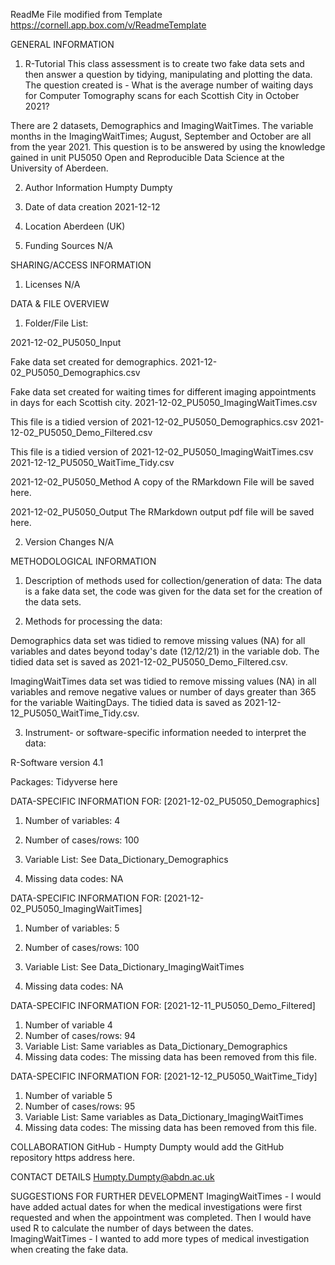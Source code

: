 

ReadMe File modified from Template https://cornell.app.box.com/v/ReadmeTemplate

GENERAL INFORMATION

1. R-Tutorial
This class assessment is to create two fake data sets and then answer a question by tidying, manipulating and plotting the data.
The question created is - What is the average number of waiting days for Computer Tomography scans for each Scottish City in October 2021?

There are 2 datasets, Demographics and ImagingWaitTimes. 
The variable months in the ImagingWaitTimes; August, September and October are all from the year 2021. 
This question is to be answered by using the knowledge gained in unit PU5050 Open and Reproducible Data Science at the University of Aberdeen.

2. Author Information
	Humpty Dumpty 

3. Date of data creation
  2021-12-12

4. Location
  Aberdeen (UK)

5. Funding Sources
  N/A

SHARING/ACCESS INFORMATION

1. Licenses
  N/A

DATA & FILE OVERVIEW

1. Folder/File List: 

2021-12-02_PU5050_Input

  Fake data set created for demographics.
  2021-12-02_PU5050_Demographics.csv
  
  Fake data set created for waiting times for different imaging appointments in days for     each Scottish city.
  2021-12-02_PU5050_ImagingWaitTimes.csv

  This file is a tidied version of  2021-12-02_PU5050_Demographics.csv
  2021-12-02_PU5050_Demo_Filtered.csv

  This file is a tidied version of 2021-12-02_PU5050_ImagingWaitTimes.csv
  2021-12-12_PU5050_WaitTime_Tidy.csv
  
2021-12-02_PU5050_Method
  A copy of the RMarkdown File will be saved here.

2021-12-02_PU5050_Output
  The RMarkdown output pdf file will be saved here.

2. Version Changes
N/A

METHODOLOGICAL INFORMATION

1. Description of methods used for collection/generation of data: 
The data is a fake data set, the code was given for the data set for the creation of the data sets.

2. Methods for processing the data:

Demographics data set was tidied to remove missing values (NA) for all variables and dates beyond today's date (12/12/21) in the variable dob. The tidied data set is saved as 2021-12-02_PU5050_Demo_Filtered.csv.

ImagingWaitTimes data set was tidied to remove missing values (NA) in all variables and remove negative values or number of days greater than 365 for the variable WaitingDays. The tidied data is saved as 2021-12-12_PU5050_WaitTime_Tidy.csv.

3. Instrument- or software-specific information needed to interpret the data: 

R-Software version 4.1

Packages:
Tidyverse
here


DATA-SPECIFIC INFORMATION FOR: [2021-12-02_PU5050_Demographics]


1. Number of variables: 4

2. Number of cases/rows: 100

3. Variable List: 
See Data_Dictionary_Demographics

4. Missing data codes: 
  NA

DATA-SPECIFIC INFORMATION FOR: [2021-12-02_PU5050_ImagingWaitTimes]


1. Number of variables: 5

2. Number of cases/rows: 100

3. Variable List: 
See Data_Dictionary_ImagingWaitTimes

4. Missing data codes: 
  NA

DATA-SPECIFIC INFORMATION FOR: [2021-12-11_PU5050_Demo_Filtered]
1. Number of variable 4
2. Number of cases/rows: 94
3. Variable List:
Same variables  as Data_Dictionary_Demographics
4. Missing data codes:
The missing data has been removed from this file.

DATA-SPECIFIC INFORMATION FOR: [2021-12-12_PU5050_WaitTime_Tidy]
1. Number of variable 5
2. Number of cases/rows: 95
3. Variable List:
Same variables  as Data_Dictionary_ImagingWaitTimes
4. Missing data codes:
The missing data has been removed from this file.

COLLABORATION
GitHub - Humpty Dumpty would add the GitHub repository https address here.

CONTACT DETAILS
Humpty.Dumpty@abdn.ac.uk

SUGGESTIONS FOR FURTHER DEVELOPMENT
ImagingWaitTimes - I would have added actual dates for when the medical investigations were first requested and when the appointment was completed. Then I would have used R to calculate the number of days between the dates.
ImagingWaitTimes - I wanted to add more types of medical investigation when creating the fake data.
